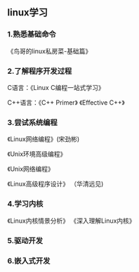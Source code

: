 ## linux学习

### 1.熟悉基础命令

《鸟哥的linux私房菜-基础篇》

### 2.了解程序开发过程

C语言：《Linux C编程一站式学习》

C++语言：《C++ Primer》 《Effective C++》

### 3.尝试系统编程

《Linux网络编程》(宋劲彬)

 《Unix环境高级编程》 

《Unix网络编程》 

《Linux高级程序设计》 （华清远见)

### 4.学习内核

《Linux内核情景分析》 《深入理解Linux内核》

### 5.驱动开发

### 6.嵌入式开发